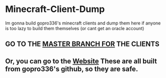 # Minecraft-Client-Dump
Im gonna build gopro336's minecraft clients and dump them here if anyone is too lazy to build them themselves (or cant get an oracle account)
<h2>GO TO THE <a href="https://github.com/plasterboy83/Minecraft-Client-Dump/tree/master">MASTER BRANCH FOR</a> THE CLIENTS</h2>
<h2> Or, you can go to the <a href="https://plasterboy83.github.io/Minecraft-Client-Dump/">Website</a>
<b>
These are all built from gopro336's github, so they are safe.
</b>
